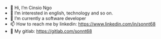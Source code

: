 - 👋 Hi, I’m Cinsio Ngo
- 👀 I’m interested in english, technology and so on.
- 🌱 I’m currently a software developer
- 📫 How to reach me by linkedin: https://www.linkedin.com/in/sonnt68
- 👀 My gitlab: https://gitlab.com/sonnt68

<!---
sonnt68/sonnt68 is a ✨ special ✨ repository because its `README.md` (this file) appears on your GitHub profile.
You can click the Preview link to take a look at your changes.
--->
